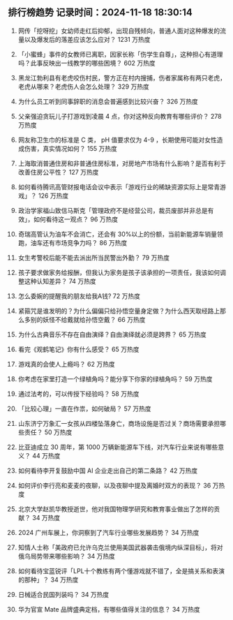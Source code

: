 
## 排行榜趋势 记录时间：2024-11-18 18:30:14
  
  1. 网传「挖呀挖」女幼师走红后抑郁，出现自残倾向，普通人面对这种爆发的流量以及爆发后的落差应该怎么应对？ 1231 万热度
    
  2. 「小蜜蜂」事件的女教师已离职，因家长称「伤学生自尊」，这种担心有道理吗？此事反映出一线教学的哪些困境？ 602 万热度
    
  3. 黑龙江勃利县有老虎咬伤村民，警方正在村内搜捕，伤者家属称有两只老虎，老虎从哪来？老虎伤人会怎么处理？ 329 万热度
    
  4. 为什么员工听到同事辞职的消息会普遍感到比较兴奋？ 326 万热度
    
  5. 父亲强迫贪玩儿子打游戏到凌晨 4 点，你对这种反向教育有哪些评价？ 278 万热度
    
  6. 网友称卫生巾的标准是 C 类， pH 值要求仅为 4-9 ，长期使用可能对女性造成伤害，真实情况如何？ 155 万热度
    
  7. 上海取消普通住房和非普通住房标准，对房地产市场有什么影响？是否有利于改善住房公平性？ 127 万热度
    
  8. 如何看待腾讯高管财报电话会议中表示「游戏行业的稀缺资源实际上是常青游戏」？ 126 万热度
    
  9. 政治学家福山致信马斯克「管理政府不是经营公司，裁员废部并非总是有效」，如何看待这一观点？ 96 万热度
    
  10. 奇瑞高管认为油车不会消亡，还会有 30%以上的份额，当前新能源车销量领跑，油车还有市场竞争力吗？ 86 万热度
    
  11. 女生考警校后能不能去派出所当民警出外勤？ 79 万热度
    
  12. 孩子要求做家务给报酬，但我认为家务是孩子该承担的一项责任，我该如何调整这种认知差异？ 74 万热度
    
  13. 怎么委婉的提醒我的朋友给我A钱? 72 万热度
    
  14. 紧箍咒是谁发明的？为什么偏偏只给孙悟空量身定做？为什么西天取经路上那么多别的妖怪不给戴就给孙悟空戴？ 66 万热度
    
  15. 为什么古典音乐不存在自由演绎？自由演绎就必须是跨界？ 65 万热度
    
  16. 看完《观鹤笔记》你有什么感受？ 65 万热度
    
  17. 游戏真的会使人上瘾吗？ 62 万热度
    
  18. 你考虑在家里打造一个绿植角吗？能分享下你家的绿植角吗？ 59 万热度
    
  19. 通过法考的，可以传授下经验吗？ 58 万热度
    
  20. 「比较心理」一直在作祟，如何破局？ 57 万热度
    
  21. 山东济宁万象汇一女孩从四楼坠落身亡，商场设施是否过关？商场需要承担哪些责任？ 50 万热度
    
  22. 比亚迪成立 30 周年，第 1000 万辆新能源车下线，对汽车行业来说有哪些意义？ 44 万热度
    
  23. 如何看待李开复鼓励中国 AI 企业走出自己的第二条路？ 42 万热度
    
  24. 如何评价李行亮和麦麦的夜聊，以及夜聊中提及离婚时双方的表现？ 36 万热度
    
  25. 北京大学赵凯华教授逝世，他对我国物理学研究和教育事业做出了怎样的贡献？ 34 万热度
    
  26. 2024 广州车展上，你洞察到了汽车行业哪些发展趋势？ 34 万热度
    
  27. 知情人士称「美政府已允许乌克兰使用美国武器袭击俄境内纵深目标」，将对俄乌局势带来哪些影响？ 34 万热度
    
  28. 如何看待宝蓝锐评「LPL十个教练有两个懂游戏就不错了，全是搞关系和表演的那种」？ 34 万热度
    
  29. 日械适合民国列装吗？ 34 万热度
    
  30. 华为官宣 Mate 品牌盛典定档，有哪些值得关注的信息？ 34 万热度
    